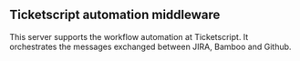 ## Ticketscript automation middleware

This server supports the workflow automation at Ticketscript. It orchestrates the messages exchanged between JIRA, Bamboo and Github.